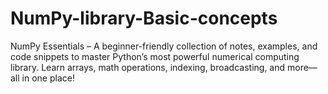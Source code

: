 # NumPy-library-Basic-concepts
NumPy Essentials – A beginner-friendly collection of notes, examples, and code snippets to master Python’s most powerful numerical computing library.  Learn arrays, math operations, indexing, broadcasting, and more—all in one place!
